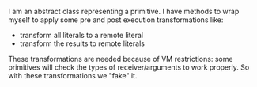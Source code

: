 I am an abstract class representing a primitive. I have methods to wrap myself to apply some pre and post execution transformations like:

- transform all literals to a remote literal
- transform the results to remote literals 

These transformations are needed because of VM restrictions: some primitives will check the types of receiver/arguments to work properly. So with these transformations we "fake" it.